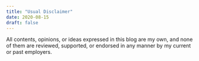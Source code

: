 ```yaml
---
title: "Usual Disclaimer"
date: 2020-08-15
draft: false
---
```


All contents, opinions, or ideas expressed in this blog are my own, and none of them are reviewed, supported, or endorsed in any manner by my current or past employers.
